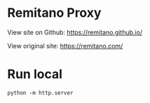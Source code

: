# Remitano Proxy

View site on Github: https://remitano.github.io/

View original site: https://remitano.com/

# Run local

```
python -m http.server
```
